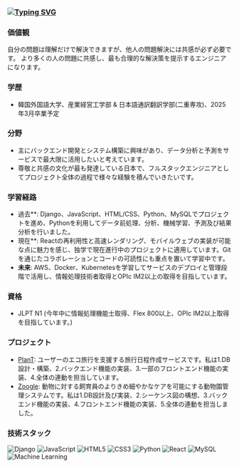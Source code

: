 ### [![Typing SVG](https://readme-typing-svg.demolab.com/?lines=分析+→+学習+→+思考+→+理解+→+共感💡)](https://git.io/typing-svg)

### 価値観
自分の問題は理解だけで解決できますが、他人の問題解決には共感が必ず必要です。
より多くの人の問題に共感し、最も合理的な解決策を提示するエンジニアになります。

### 学歴
- 韓国外国語大学、産業経営工学部 & 日本語通訳翻訳学部(二重専攻)、2025年3月卒業予定

### 分野
- 主にバックエンド開発とシステム構築に興味があり、データ分析と予測をサービスで最大限に活用したいと考えています。
- 尊敬と共感の文化が最も発達している日本で、フルスタックエンジニアとしてプロジェクト全体の過程で様々な経験を積んでいきたいです。

### 学習経路
- 過去**: Django、JavaScript、HTML/CSS、Python、MySQLでプロジェクトを進め、Pythonを利用してデータ前処理、分析、機械学習、予測及び結果分析を行いました。
- 現在**: Reactの再利用性と高速レンダリング、モバイルウェブの実装が可能な点に魅力を感じ、独学で現在進行中のプロジェクトに適用しています。Gitを通じたコラボレーションとコードの可読性にも重点を置いて学習中です。
- **未来**: AWS、Docker、Kubernetesを学習してサービスのデプロイと管理段階で活用し、情報処理技術者取得とOPIc IM2以上の取得を目指しています。

### 資格
- JLPT N1 (今年中に情報処理機能士取得、Flex 800以上、OPIc IM2以上取得を目指しています。)

### プロジェクト
- [PlanT]([https://github.com/IME-2024-Graduation-Project/PlanT_full-stack]): ユーザーのエコ旅行を支援する旅行日程作成サービスです。私は1.DB設計・構築、2.バックエンド機能の実装、3.一部のフロントエンド機能の実装、4.全体の連動を担当しています。
- [Zoogle]([https://github.com/klll2/Zoogle]): 動物に対する飼育員のよりきめ細やかなケアを可能にする動物園管理システムです。私は1.DB設計及び実装、2.シーケンス図の構想、3.バックエンド機能の実装、4.フロントエンド機能の実装、5.全体の連動を担当しました。

### 技術スタック
![Django](https://img.shields.io/badge/Django-092E20?style=flat-square&logo=django&logoColor=white)
![JavaScript](https://img.shields.io/badge/JavaScript-F7DF1E?style=flat-square&logo=javascript&logoColor=black)
![HTML5](https://img.shields.io/badge/HTML5-E34F26?style=flat-square&logo=html5&logoColor=white)
![CSS3](https://img.shields.io/badge/CSS3-1572B6?style=flat-square&logo=css3&logoColor=white)
![Python](https://img.shields.io/badge/Python-3776AB?style=flat-square&logo=python&logoColor=white)
![React](https://img.shields.io/badge/React-61DAFB?style=flat-square&logo=react&logoColor=black)
![MySQL](https://img.shields.io/badge/MySQL-4479A1?style=flat-square&logo=mysql&logoColor=white)
![Machine Learning](https://img.shields.io/badge/Machine%20Learning-FF6F00?style=flat-square&logo=machine-learning&logoColor=white)


